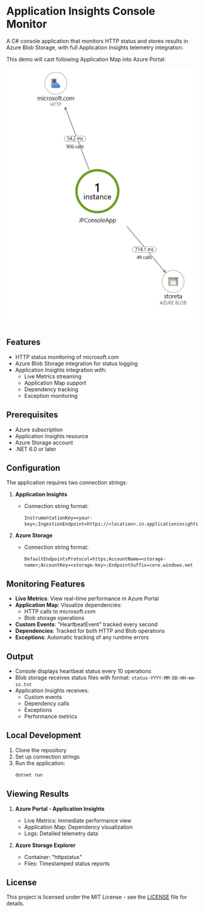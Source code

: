 # Application Insights Console Monitor

A C# console application that monitors HTTP status and stores results in Azure Blob Storage, with full Application Insights telemetry integration.

This demo will cast following Application Map into Azure Portal:

![Application Map](./application-map-snapshot.png)


## Features

- HTTP status monitoring of microsoft.com
- Azure Blob Storage integration for status logging
- Application Insights integration with:
  - Live Metrics streaming
  - Application Map support
  - Dependency tracking
  - Exception monitoring

## Prerequisites

- Azure subscription
- Application Insights resource
- Azure Storage account
- .NET 6.0 or later

## Configuration

The application requires two connection strings:

1. **Application Insights**
   - Connection string format:
     ```
     InstrumentationKey=<your-key>;IngestionEndpoint=https://<location>.in.applicationinsights.azure.com/
     ```

2. **Azure Storage**
   - Connection string format:
     ```
     DefaultEndpointsProtocol=https;AccountName=<storage-name>;AccountKey=<storage-key>;EndpointSuffix=core.windows.net
     ```

## Monitoring Features

- **Live Metrics**: View real-time performance in Azure Portal
- **Application Map**: Visualize dependencies:
  - HTTP calls to microsoft.com
  - Blob storage operations
- **Custom Events**: "HeartbeatEvent" tracked every second
- **Dependencies**: Tracked for both HTTP and Blob operations
- **Exceptions**: Automatic tracking of any runtime errors

## Output

- Console displays heartbeat status every 10 operations
- Blob storage receives status files with format: `status-YYYY-MM-DD-HH-mm-ss.txt`
- Application Insights receives:
  - Custom events
  - Dependency calls
  - Exceptions
  - Performance metrics

## Local Development

1. Clone the repository
2. Set up connection strings
3. Run the application:
   ```powershell
   dotnet run
   ```

## Viewing Results

1. **Azure Portal - Application Insights**
   - Live Metrics: Immediate performance view
   - Application Map: Dependency visualization
   - Logs: Detailed telemetry data

2. **Azure Storage Explorer**
   - Container: "httpstatus"
   - Files: Timestamped status reports

## License

This project is licensed under the MIT License - see the [LICENSE](LICENSE) file for details.